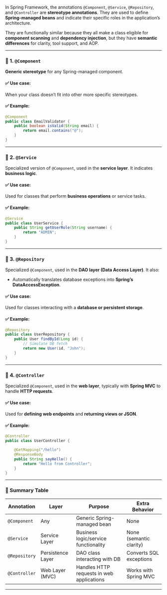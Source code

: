 In Spring Framework, the annotations `@Component`, `@Service`, `@Repository`, and `@Controller` are **stereotype annotations**. They are used to define **Spring-managed beans** and indicate their specific roles in the application’s architecture.

They are functionally similar because they all make a class eligible for **component scanning** and **dependency injection**, but they have **semantic differences** for clarity, tool support, and AOP.

---

### 🔹 1. `@Component`

**Generic stereotype** for any Spring-managed component.

#### ✅ Use case:

When your class doesn’t fit into other more specific stereotypes.

#### ✅ Example:

```java
@Component
public class EmailValidator {
    public boolean isValid(String email) {
        return email.contains("@");
    }
}
```

---

### 🔹 2. `@Service`

Specialized version of `@Component`, used in the **service layer**. It indicates **business logic**.

#### ✅ Use case:

Used for classes that perform **business operations** or service tasks.

#### ✅ Example:

```java
@Service
public class UserService {
    public String getUserRole(String username) {
        return "ADMIN";
    }
}
```

---

### 🔹 3. `@Repository`

Specialized `@Component`, used in the **DAO layer (Data Access Layer)**. It also:

* Automatically translates database exceptions into **Spring’s DataAccessException**.

#### ✅ Use case:

Used for classes interacting with a **database or persistent storage**.

#### ✅ Example:

```java
@Repository
public class UserRepository {
    public User findById(Long id) {
        // Simulate DB fetch
        return new User(id, "John");
    }
}
```

---

### 🔹 4. `@Controller`

Specialized `@Component`, used in the **web layer**, typically with **Spring MVC** to handle **HTTP requests**.

#### ✅ Use case:

Used for **defining web endpoints** and **returning views or JSON**.

#### ✅ Example:

```java
@Controller
public class UserController {

    @GetMapping("/hello")
    @ResponseBody
    public String sayHello() {
        return "Hello from Controller";
    }
}
```

---

### 🧠 Summary Table

| Annotation    | Layer             | Purpose                                   | Extra Behavior          |
| ------------- | ----------------- | ----------------------------------------- | ----------------------- |
| `@Component`  | Any               | Generic Spring-managed bean               | None                    |
| `@Service`    | Service Layer     | Business logic/service functionality      | None (semantic clarity) |
| `@Repository` | Persistence Layer | DAO class interacting with DB             | Converts SQL exceptions |
| `@Controller` | Web Layer (MVC)   | Handles HTTP requests in web applications | Works with Spring MVC   |

---

